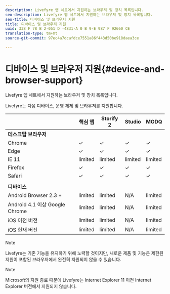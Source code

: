 ```yaml
---
description: Livefyre 앱 세트에서 지원하는 브라우저 및 장치 목록입니다.
seo-description: Livefyre 앱 세트에서 지원하는 브라우저 및 장치 목록입니다.
seo-title: 디바이스 및 브라우저 지원
title: 디바이스 및 브라우저 지원
uuid: 338 F 78 B 2-051 D -4831-A 0 B 9-E 987 F 92660 CE
translation-type: tm+mt
source-git-commit: 97ec4a7dcafdce7551a86f443d50be918daea3ce

---
```



# 디바이스 및 브라우저 지원{#device-and-browser-support}

Livefyre 앱 세트에서 지원하는 브라우저 및 장치 목록입니다.

Livefyre는 다음 디바이스, 운영 체제 및 브라우저를 지원합니다.

|  | 핵심 앱 | Storify 2 | Studio | MODQ |
|---|---|---|---|---|
| **데스크탑 브라우저** |  |  |  |  |
| Chrome | ✓ | ✓ | ✓ | ✓ |
| Edge | ✓ | ✓ | ✓ | ✓ |
| IE 11 | limited | limited | limited | limited |
| Firefox | ✓ | ✓ | ✓ | ✓ |
| Safari | ✓ | ✓ | ✓ | ✓ |
|  |  |  |  |  |
| **디바이스** |  |  |  |  |
| Android Browser 2.3 + | limited | limited | N/A | limited |
| Android 4.1 이상 Google Chrome | limited | limited | N/A | limited |
| iOS 이전 버전 | limited | limited | N/A | limited |
| iOS 현재 버전 | limited | limited | N/A | limited |

>[!NOTE]
>
>Livefyre는 기존 기능을 유지하기 위해 노력할 것이지만, 새로운 제품 및 기능은 제한된 지원이 포함된 브라우저에서 완전히 지원되지 않을 수 있습니다.

>[!NOTE]
>
>Microsoft의 지원 종료 때문에 Livefyre는 Internet Explorer 11 이전 Internet Explorer 버전에서 지원되지 않습니다.


